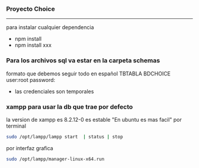 ### Proyecto Choice
***
para instalar cualquier dependencia

* npm install
* npm install xxx

### Para los archivos sql va estar en la carpeta schemas
formato que debemos seguir todo en español
TBTABLA
BDCHOICE
user:root
password:

* las credenciales son temporales

### xampp para usar la db que trae por defecto
la version de xampp es 8.2.12-0 es estable "En ubuntu es mas facil"
por terminal

```bash
sudo /opt/lampp/lampp start  | status | stop
```

por interfaz grafica


 ```bash
 sudo /opt/lampp/manager-linux-x64.run
 ```